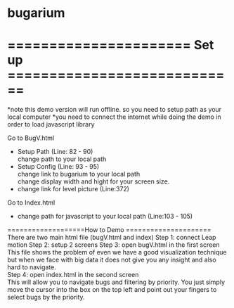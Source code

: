 bugarium
========
# ====================== Set up ============================ 
*note this demo version will run offline. so you need to setup path as your local computer 
*you need to connect the internet while doing the demo in order to load javascript library  

Go to BugV.html 
- Setup Path (Line: 82 - 90) 	 
  change path to your local path 
- Setup Config (Line: 93 - 95)         	
  change link to bugarium to your local path 	
  change display width and hight for your screen size. 
- change link for level picture (Line:372)  

Go to Index.html 
- change path for javascript to your local path (Line:103 - 105)   

===================How to Demo ===================== 
There are two main html file (bugV.html and index) 
Step 1: connect Leap motion 
Step 2: setup 2 screens 
Step 3: open bugV.html in the first screen 
  This file shows the problem of even we have a good visualization technique but when we face with big data it does not give you any insight and also hard to navigate.  
Step 4: open index.html in the second screen 	
  This will allow you to navigate bugs and filtering by priority. You just simply move the cursor into the box on the top left and point out your fingers to select bugs by the priority. 
